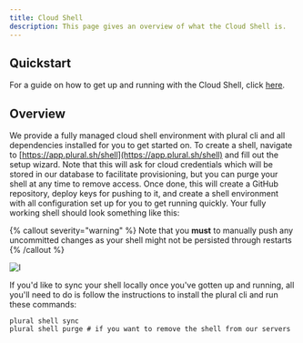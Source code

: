 ```yaml
---
title: Cloud Shell
description: This page gives an overview of what the Cloud Shell is.
---
```


## Quickstart

For a guide on how to get up and running with the Cloud Shell, click [here](/basic-setup-and-deployment/cloud-shell-quickstart).

## Overview

We provide a fully managed cloud shell environment with plural cli and all dependencies installed for you to get started on. To create a shell, navigate to [https://app.plural.sh/shell](https://app.plural.sh/shell) and fill out the setup wizard. Note that this will ask for cloud credentials which will be stored in our database to facilitate provisioning, but you can purge your shell at any time to remove access. Once done, this will create a GitHub repository, deploy keys for pushing to it, and create a shell environment with all configuration set up for you to get running quickly. Your fully working shell should look something like this:

{% callout severity="warning" %}
Note that you **must** to manually push any uncommitted changes as your shell might not be persisted through restarts
{% /callout %}

![I](</assets/Screen Shot 2022-02-18 at 1.01.22 PM.png>)

If you'd like to sync your shell locally once you've gotten up and running, all you'll need to do is follow the instructions to install the plural cli and run these commands:

```
plural shell sync
plural shell purge # if you want to remove the shell from our servers
```

